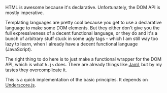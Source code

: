HTML is awesome because it's declarative. Unfortunately, the DOM API is mostly imperative.

Templating languages are pretty cool because you get to use a declarative language to make some DOM elements. But they either don't give you the full expressiveness of a decent functional language, or they do and it's a bunch of arbitrary stuff stuck in some ugly tags - which I am still way too lazy to learn, when I already have a decent functional language (JavaScript).

The right thing to do here is to just make a functional wrapper for the DOM API, which is what `h.js` does. There are already things like [Jaml](http://edspencer.net/2009/11/jaml-beautiful-html-generation-for-javascript.html), but by my tastes they overcomplicate it.

This is a quick implementation of the basic principles. It depends on [Underscore.js](http://documentcloud.github.com/underscore/).